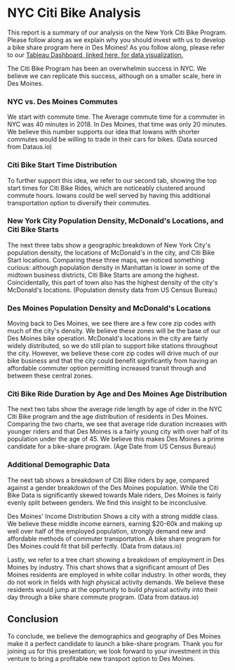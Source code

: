 # NYC Citi Bike Analysis

This report is a summary of our analysis on the New York Citi Bike Program. Please follow along as we explain why you should invest with us to develop a bike share program here in Des Moines! As you follow along, please refer to our [Tableau Dashboard, linked here, for data visualization.](https://public.tableau.com/profile/ray.whelan#!/vizhome/WhelanModule14Challenge/DesMoinesBikeSharing?publish=yes)

The Citi Bike Program has been an overwhelmin success in NYC. We believe we can replicate this success, although on a smaller scale, here in Des Moines.

### NYC vs. Des Moines Commutes

We start with commute time. The Average commute time for a commuter in NYC was 40 minutes in 2018. In Des Moines, that time was only 20 minutes. We believe this number supports our idea that Iowans with shorter commutes would be willing to trade in their cars for bikes. (Data sourced from Dataus.io)

### Citi Bike Start Time Distribution

To further support this idea, we refer to our second tab, showing the top start times for Citi Bike Rides, which are noticeably clustered around commute hours. Iowans could be well served by having this additional transportation option to diversify their commutes.

### New York City Population Density, McDonald's Locations, and Citi Bike Starts

The next three tabs show a geographic breakdown of New York City's population density, the locations of McDonald's in the city, and Citi Bike Start locations. Comparing these three maps, we noticed something curious: although population density in Manhattan is lower in some of the midtown business districts, Citi Bike Starts are among the highest. Coincidentally, this part of town also has the highest density of the city's McDonald's locations. (Population density data from US Census Bureau)

### Des Moines Population Density and McDonald's Locations

Moving back to Des Moines, we see there are a few core zip codes with much of the city's density. We believe these zones will be the base of our Des Moines bike operation. McDonald's locations in the city are fairly widely distributed, so we do still plan to support  bike stations throughout the city. However, we believe these core zip codes will drive much of our bike business and that the city could benefit significantly from having an affordable commuter option permitting increased transit through and between these central zones.

### Citi Bike Ride Duration by Age and Des Moines Age Distribution

The next two tabs show the average ride length by age of rider in the NYC Citi Bike program and the age distribution of residents in Des Moines. Comparing the two charts, we see that average ride duration increases with younger riders and that Des Moines is a fairly young city with over half of its population under the age of 45. We believe this makes Des Moines a prime candidate for a bike-share program. (Age Date from US Census Bureau)

### Additional Demographic Data

The next tab shows a breakdown of Citi Bike riders by age, compared against a gender breakdown of the Des Moines population. While the Citi Bike Data is significantly skewed towards Male riders, Des Moines is fairly evenly split between genders. We find this insight to be inconclusive.

Des Moines' Income Distribution Shows a city with a strong middle class. We believe these middle income earners, earning $20-60k and making up well over half of the employed population, strongly demand new and affordable methods of commuter transportation. A bike share program for Des Moines could fit that bill perfectly. (Data from dataus.io)

Lastly, we refer to a tree chart showing a breakdown of employment in Des Moines by industry. This chart shows that a significant amount of Des Moines residents are employed in white collar industry. In other words, they do not work in fields with high physical activity demands. We believe these residents would jump at the opprtunity to build physical activity into their day through a bike share commute program. (Data from dataus.io)

## Conclusion

To conclude, we believe the demographics and geography of Des Moines make it a perfect candidate to launch a bike-share program. Thank you for joining us for this presentation; we look forward to your investment in this venture to bring a profitable new transport option to Des Moines.